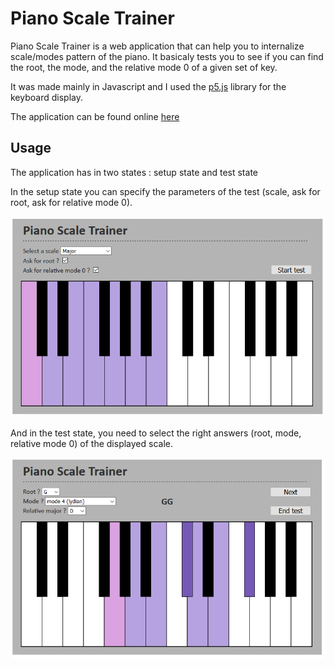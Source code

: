 # Piano Scale Trainer
Piano Scale Trainer is a web application that can help you to internalize scale/modes pattern of the piano. It basicaly tests you to see if you can find the root, the mode, and the relative mode 0 of a given set of key.

It was made mainly in Javascript and I used the [p5.js](https://p5js.org/) library for the keyboard display.

The application can be found online [here](https://pianoscaletrainer-secondary.z6.web.core.windows.net/index.html)

## Usage

The application has in two states : setup state and test state

In the setup state you can specify the parameters of the test (scale, ask for root, ask for relative mode 0).

![Image of the setup state](https://raw.githubusercontent.com/MathieuLd/PianoScaleTrainer/master/img/PSTSetup.png)

And in the test state, you need to select the right answers (root, mode, relative mode 0) of the displayed scale.

![Image of the test state](https://raw.githubusercontent.com/MathieuLd/PianoScaleTrainer/master/img/PSTTest.png)
